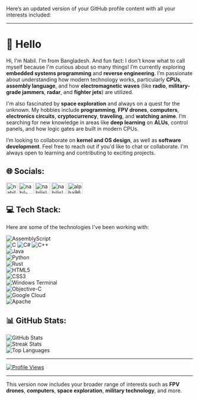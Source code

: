 Here’s an updated version of your GitHub profile content with all your interests included:

---

# 👋 Hello

Hi, I'm Nabil. I'm from Bangladesh. And fun fact: I don't know what to call myself because I'm curious about so many things! I’m currently exploring **embedded systems programming** and **reverse engineering**. I’m passionate about understanding how modern technology works, particularly **CPUs**, **assembly language**, and how **electromagnetic waves** (like **radio**, **military-grade jammers**, **radar**, and **fighter jets**) are utilized.  

I'm also fascinated by **space exploration** and always on a quest for the unknown. My hobbies include **programming**, **FPV drones**, **computers**, **electronics circuits**, **cryptocurrency**, **traveling**, and **watching anime**. I’m searching for new knowledge in areas like **deep learning** on **ALUs**, control panels, and how logic gates are built in modern CPUs.

I’m looking to collaborate on **kernel and OS design**, as well as **software development**. Feel free to reach out if you'd like to chat or collaborate. I'm always open to learning and contributing to exciting projects.

## 🌐 Socials:
<p align="left">
<a href="https://twitter.com/nabil_islam722" target="blank"><img align="center" src="https://img.shields.io/badge/X-black.svg" alt="nabil_islam722" height="30" width="30" /></a>
<a href="https://linkedin.com/in/nabil-islam-925958232" target="blank"><img align="center" src="https://raw.githubusercontent.com/rahuldkjain/github-profile-readme-generator/master/src/images/icons/Social/linked-in-alt.svg" alt="nabil-islam-925958232" height="30" width="40" /></a>
<a href="https://fb.com/nabilislam722" target="blank"><img align="center" src="https://raw.githubusercontent.com/rahuldkjain/github-profile-readme-generator/master/src/images/icons/Social/facebook.svg" alt="nabilislam722" height="30" width="40" /></a>
<a href="https://www.leetcode.com/nabilislam722" target="blank"><img align="center" src="https://raw.githubusercontent.com/rahuldkjain/github-profile-readme-generator/master/src/images/icons/Social/leet-code.svg" alt="nabilislam722" height="30" width="40" /></a>
<a href="https://discord.gg/alpha963" target="blank"><img align="center" src="https://raw.githubusercontent.com/rahuldkjain/github-profile-readme-generator/master/src/images/icons/Social/discord.svg" alt="alpha963" height="30" width="40" /></a>
</p>

## 💻 Tech Stack:
Here are some of the technologies I've been working with:

![AssemblyScript](https://img.shields.io/badge/assembly%20script-%23000000.svg?style=for-the-badge&logo=assemblyscript&logoColor=white)  
![C](https://img.shields.io/badge/c-%2300599C.svg?style=for-the-badge&logo=c&logoColor=white)
![C#](https://img.shields.io/badge/c%23-%23239120.svg?style=for-the-badge&logo=csharp&logoColor=white)
![C++](https://img.shields.io/badge/c++-%2300599C.svg?style=for-the-badge&logo=c%2B%2B&logoColor=white)  
![Java](https://img.shields.io/badge/java-%23ED8B00.svg?style=for-the-badge&logo=openjdk&logoColor=white)  
![Python](https://img.shields.io/badge/python-3670A0?style=for-the-badge&logo=python&logoColor=ffdd54)  
![Rust](https://img.shields.io/badge/rust-%23000000.svg?style=for-the-badge&logo=rust&logoColor=white)  
![HTML5](https://img.shields.io/badge/html5-%23E34F26.svg?style=for-the-badge&logo=html5&logoColor=white)  
![CSS3](https://img.shields.io/badge/css3-%231572B6.svg?style=for-the-badge&logo=css3&logoColor=white)  
![Windows Terminal](https://img.shields.io/badge/Windows%20Terminal-%234D4D4D.svg?style=for-the-badge&logo=windows-terminal&logoColor=white)  
![Objective-C](https://img.shields.io/badge/OBJECTIVE--C-%233A95E3.svg?style=for-the-badge&logo=apple&logoColor=white)  
![Google Cloud](https://img.shields.io/badge/GoogleCloud-%234285F4.svg?style=for-the-badge&logo=google-cloud&logoColor=white)  
![Apache](https://img.shields.io/badge/apache-%23D42029.svg?style=for-the-badge&logo=apache&logoColor=white)

## 📊 GitHub Stats:
![GitHub Stats](https://github-readme-stats.vercel.app/api?username=Nabilislam722&theme=dark&hide_border=true&include_all_commits=true&count_private=false)<br/>
![Streak Stats](https://github-readme-streak-stats.herokuapp.com/?user=Nabilislam722&theme=dark&hide_border=true)<br/>
![Top Languages](https://github-readme-stats.vercel.app/api/top-langs/?username=Nabilislam722&theme=dark&hide_border=true&include_all_commits=true&count_private=false&layout=compact)

---

[![Profile Views](https://visitcount.itsvg.in/api?id=Nabilislam722&icon=0&color=1)](https://visitcount.itsvg.in)

<!-- Proudly created with GPRM ( https://gprm.itsvg.in ) -->

---

This version now includes your broader range of interests such as **FPV drones**, **computers**, **space exploration**, **military technology**, and more.
